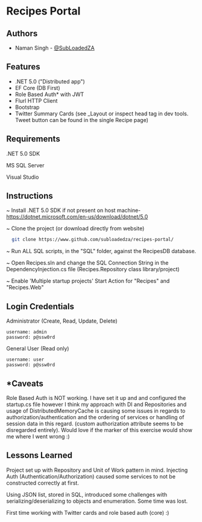 
# Recipes Portal


## Authors

- Naman Singh - [@SubLoadedZA](https://www.github.com/SubLoadedZA)


## Features

- .NET 5.0 ("Distributed app")
- EF Core (DB First)
- Role Based Auth* with JWT
- Flurl HTTP Client
- Bootstrap
- Twitter Summary Cards (see _Layout or inspect head tag in dev tools. Tweet button can be found in the single Recipe page)

## Requirements

.NET 5.0 SDK

MS SQL Server

Visual Studio

## Instructions

~ Install .NET 5.0 SDK if not present on host machine- https://dotnet.microsoft.com/en-us/download/dotnet/5.0

~ Clone the project (or download directly from website)

```bash
  git clone https://www.github.com/subloadedza/recipes-portal/
```

~ Run ALL SQL scripts, in the "SQL" folder, against the RecipesDB database.

~ Open Recipes.sln and change the SQL Connection String in the DependencyInjection.cs file (Recipes.Repository class library/project)

~ Enable 'Multiple startup projects' Start Action for "Recipes" and "Recipes.Web"  

## Login Credentials

Administrator (Create, Read, Update, Delete)

    username: admin 
    password: p@ssw0rd

General User (Read only)

    username: user 
    password: p@ssw0rd


## *Caveats

Role Based Auth is NOT working. I have set it up and and configured the startup.cs file however I think my approach with DI and Repositories and usage of DistributedMemoryCache is causing some issues in regards to authorization/authentication and the ordering of services or handling of session data in this regard. (custom authorization attribute seems to be disregarded entirely). Would love if the marker of this exercise would show me where I went wrong :) 

## Lessons Learned

Project set up with Repository and Unit of Work pattern in mind. Injecting Auth (Authentication/Authorization) caused some services to not be constructed correctly at first. 

Using JSON list, stored in SQL, introduced some challenges with serializing/deserializing to objects and enumeration.
Some time was lost. 

First time working with Twitter cards and role based auth (core) :) 



